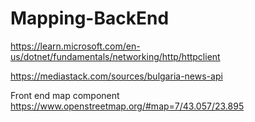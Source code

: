 ﻿# Mapping-BackEnd

https://learn.microsoft.com/en-us/dotnet/fundamentals/networking/http/httpclient

https://mediastack.com/sources/bulgaria-news-api

Front end map component
https://www.openstreetmap.org/#map=7/43.057/23.895